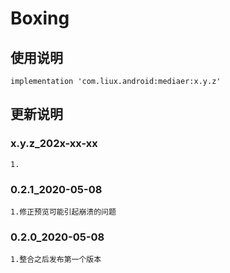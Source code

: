 Boxing
===

使用说明
---
```
implementation 'com.liux.android:mediaer:x.y.z'
```

更新说明
---
### x.y.z_202x-xx-xx
    1.

### 0.2.1_2020-05-08
    1.修正预览可能引起崩溃的问题

### 0.2.0_2020-05-08
    1.整合之后发布第一个版本